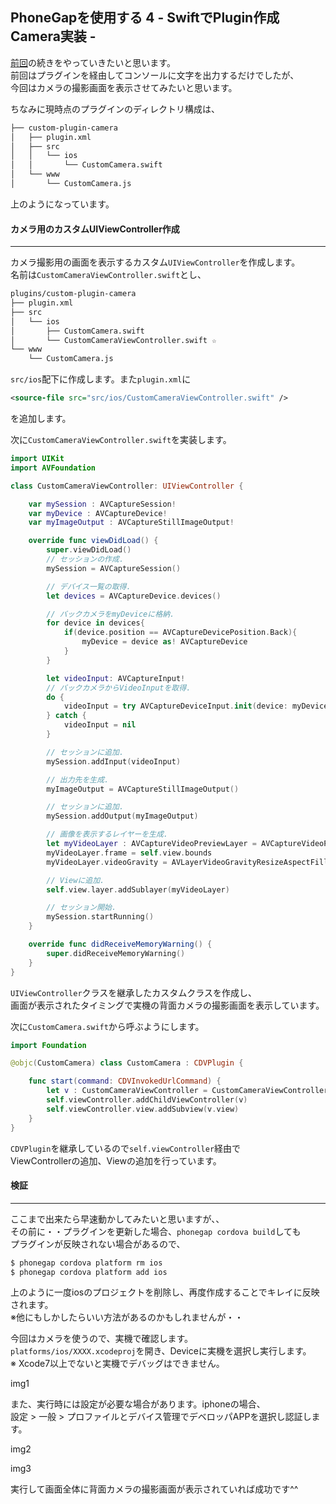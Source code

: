 ## PhoneGapを使用する 4 - SwiftでPlugin作成 Camera実装 -

[前回](http://developabout0309.blogspot.jp/2016/05/phonegap-3-swiftplugin.html)の続きをやっていきたいと思います。<br>
前回はプラグインを経由してコンソールに文字を出力するだけでしたが、<br>
今回はカメラの撮影画面を表示させてみたいと思います。

ちなみに現時点のプラグインのディレクトリ構成は、
```sh
├── custom-plugin-camera
│   ├── plugin.xml
│   ├── src
│   │   └── ios
│   │       └── CustomCamera.swift
│   └── www
│       └── CustomCamera.js
```
上のようになっています。

#### カメラ用のカスタムUIViewController作成
****

カメラ撮影用の画面を表示するカスタム`UIViewController`を作成します。<br>
名前は`CustomCameraViewController.swift`とし、
```sh
plugins/custom-plugin-camera
├── plugin.xml
├── src
│   └── ios
│       ├── CustomCamera.swift
│       └── CustomCameraViewController.swift ☆
└── www
    └── CustomCamera.js
```
`src/ios`配下に作成します。また`plugin.xml`に
```xml
<source-file src="src/ios/CustomCameraViewController.swift" />
```
を追加します。

次に`CustomCameraViewController.swift`を実装します。
```swift
import UIKit
import AVFoundation

class CustomCameraViewController: UIViewController {

    var mySession : AVCaptureSession!
    var myDevice : AVCaptureDevice!
    var myImageOutput : AVCaptureStillImageOutput!

    override func viewDidLoad() {
        super.viewDidLoad()
        // セッションの作成.
        mySession = AVCaptureSession()

        // デバイス一覧の取得.
        let devices = AVCaptureDevice.devices()

        // バックカメラをmyDeviceに格納.
        for device in devices{
            if(device.position == AVCaptureDevicePosition.Back){
                myDevice = device as! AVCaptureDevice
            }
        }

        let videoInput: AVCaptureInput!
        // バックカメラからVideoInputを取得.
        do {
            videoInput = try AVCaptureDeviceInput.init(device: myDevice)
        } catch {
            videoInput = nil
        }

        // セッションに追加.
        mySession.addInput(videoInput)

        // 出力先を生成.
        myImageOutput = AVCaptureStillImageOutput()

        // セッションに追加.
        mySession.addOutput(myImageOutput)

        // 画像を表示するレイヤーを生成.
        let myVideoLayer : AVCaptureVideoPreviewLayer = AVCaptureVideoPreviewLayer.init(session:mySession)
        myVideoLayer.frame = self.view.bounds
        myVideoLayer.videoGravity = AVLayerVideoGravityResizeAspectFill

        // Viewに追加.
        self.view.layer.addSublayer(myVideoLayer)

        // セッション開始.
        mySession.startRunning()
    }

    override func didReceiveMemoryWarning() {
        super.didReceiveMemoryWarning()
    }
}
```
`UIViewController`クラスを継承したカスタムクラスを作成し、<br>
画面が表示されたタイミングで実機の背面カメラの撮影画面を表示しています。<br>

次に`CustomCamera.swift`から呼ぶようにします。
```swift
import Foundation

@objc(CustomCamera) class CustomCamera : CDVPlugin {

    func start(command: CDVInvokedUrlCommand) {        
        let v : CustomCameraViewController = CustomCameraViewController()
        self.viewController.addChildViewController(v)
        self.viewController.view.addSubview(v.view)
    }
}
```
`CDVPlugin`を継承しているので`self.viewController`経由で<br>
ViewControllerの追加、Viewの追加を行っています。

#### 検証
****

ここまで出来たら早速動かしてみたいと思いますが、、<br>
その前に・・プラグインを更新した場合、`phonegap cordova build`しても<br>
プラグインが反映されない場合があるので、
```sh
$ phonegap cordova platform rm ios
$ phonegap cordova platform add ios
```
上のように一度iosのプロジェクトを削除し、再度作成することでキレイに反映されます。<br>
※他にもしかしたらいい方法があるのかもしれませんが・・

今回はカメラを使うので、実機で確認します。<br>
`platforms/ios/XXXX.xcodeproj`を開き、Deviceに実機を選択し実行します。<br>
※ Xcode7以上でないと実機でデバッグはできません。

img1

また、実行時には設定が必要な場合があります。iphoneの場合、<br>
設定 > 一般 > プロファイルとデバイス管理でデベロッパAPPを選択し認証します。

img2

img3

実行して画面全体に背面カメラの撮影画面が表示されていれば成功です^^
